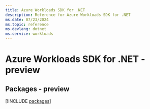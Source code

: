 ```yaml
---
title: Azure Workloads SDK for .NET
description: Reference for Azure Workloads SDK for .NET
ms.date: 07/23/2024
ms.topic: reference
ms.devlang: dotnet
ms.service: workloads
---
```

# Azure Workloads SDK for .NET - preview
## Packages - preview
[!INCLUDE [packages](workloads-index.md)]